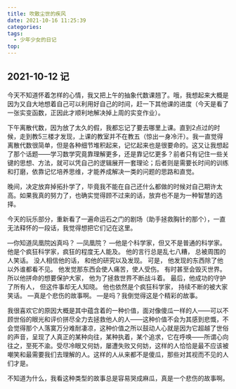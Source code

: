 ```yaml
---
title: 吹散尘世的疾风
date: 2021-10-16 11:25:39
categories:
tags:
  - 少年少女的日记
top:
---
```


## 2021-10-12 记

今天不知道怀着怎样的心情，我又把上午的抽象代数课翘了。哦，我想起来大概是因为又自大地想着自己可以利用好自己的时间，赶一下其他课的进度（今天是看了一张实变函数，正因此才顺利地解决掉上周的实变作业）。

<!--more-->

下午离散代数，因为放了太久的假，我都忘记了要去哪里上课。直到2点过的时候，走到教5三楼才发现，上课的教室并不在教五（惊出一身冷汗）。我一直觉得离散代数很简单，但是各种细节堆积起来，记忆起来也是很要命的。这又让我想起了那个话题——学习数学究竟靠理解更多，还是靠记忆更多？前者只有记住一些关键的思想、方法，就可以凭自己的逻辑展开一套理论；后者则是需要长时间的训练和打磨，依靠记忆培养思维，才能养成解决一类的问题的思路和直觉。

晚间，决定放弃掉拓扑学了，毕竟我不能在自己还什么都做的时候对自己期许太高。如果我真的努力了，也确实觉得顾不过来的话，放弃也不是为一种智慧的选择。

今天的玩乐部分，重新看了一遍命运石之门的剧场（助手拯救胸针的那个），一直无法释怀的一段话，我觉得想把它们记在这里。

—你知道凤凰院凶真吗？
—凤凰院？
—他是个科学家，但又不是普通的科学家。他是个疯狂科学家，疯狂的程度无人能及。
	他的言行总是乱七八糟，
	总被周围的人笑话。
	没人相信他的话，
	和他的研究以及发现。
	可是，
	他发现的东西除了他以外谁都看不见。
	他发觉那东西会使人痛苦，使人受伤。
	有时甚至会毁灭世界。
	所以他拼命的想要保护大家，
	他为了拯救世界不断战斗着。
	最后，他成功的守护了所有人，
	但这件事却无人知晓。
	他也依然是个疯狂科学家，
	持续不断的被大家笑话。
—真是个悲伤的故事啊。
—是吗？我倒觉得这是个精彩的故事。

我很喜欢它的原因大概是其中蕴含着的一种价值，面对像傻瓜一样的人——可以不顾世俗的眼光和评价拼尽全力去拯救他人的人——这种价值不会为其感到悲慨，不会觉得那个人落寞万分难耐凄凉，这种价值之所以鼓动人心就是因为它超越了世俗的声音，呈现了人真正的某种向往，某种执着，某个追求，它在呼唤——所谓心向往之，至死不渝。受尽冷眼又何妨，屡遭失败又何妨，这样的人恰恰是最不应该被嘲笑和最需要我们去理解的人。这样的人从来都不是傻瓜，那些对其视而不见的人们才是。

不知道为什么，我看这种类型的故事总是容易哭成麻瓜，真是一个悲伤的故事啊。


